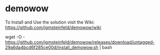 # demowow

To Install and Use the solution visit the Wiki:  https://github.com/jgmsteinfeld/demowow/wiki


wget -O - https://github.com/jgmsteinfeld/demowow/releases/download/untagged-29a6da4bcd6f285ce00d/install_demowow.sh | bash
